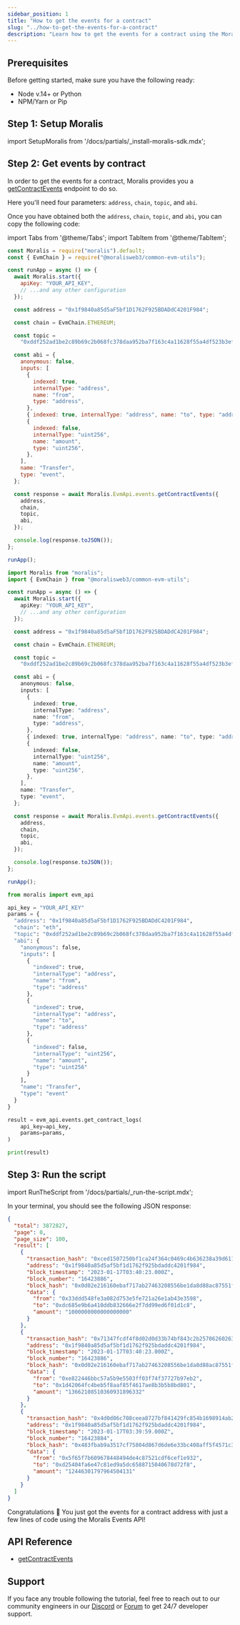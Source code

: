 ```yaml
---
sidebar_position: 1
title: "How to get the events for a contract"
slug: "../how-to-get-the-events-for-a-contract"
description: "Learn how to get the events for a contract using the Moralis Events API."
---
```


## Prerequisites

Before getting started, make sure you have the following ready:

- Node v.14+ or Python
- NPM/Yarn or Pip

## Step 1: Setup Moralis

import SetupMoralis from '/docs/partials/\_install-moralis-sdk.mdx';

<SetupMoralis node="moralis @moralisweb3/common-evm-utils" python="moralis" />

## Step 2: Get events by contract

In order to get the events for a contract, Moralis provides you a [getContractEvents](/web3-data-api/reference/get-contract-events) endpoint to do so.

Here you'll need four parameters: `address`, `chain`, `topic`, and `abi`.

Once you have obtained both the `address`, `chain`, `topic`, and `abi`, you can copy the following code:

import Tabs from '@theme/Tabs';
import TabItem from '@theme/TabItem';

<Tabs groupId="programming-language">
  <TabItem value="javascript" label="index.js (JavaScript)" default>

```javascript index.js
const Moralis = require("moralis").default;
const { EvmChain } = require("@moralisweb3/common-evm-utils");

const runApp = async () => {
  await Moralis.start({
    apiKey: "YOUR_API_KEY",
    // ...and any other configuration
  });

  const address = "0x1f9840a85d5aF5bf1D1762F925BDADdC4201F984";

  const chain = EvmChain.ETHEREUM;

  const topic =
    "0xddf252ad1be2c89b69c2b068fc378daa952ba7f163c4a11628f55a4df523b3ef";

  const abi = {
    anonymous: false,
    inputs: [
      {
        indexed: true,
        internalType: "address",
        name: "from",
        type: "address",
      },
      { indexed: true, internalType: "address", name: "to", type: "address" },
      {
        indexed: false,
        internalType: "uint256",
        name: "amount",
        type: "uint256",
      },
    ],
    name: "Transfer",
    type: "event",
  };

  const response = await Moralis.EvmApi.events.getContractEvents({
    address,
    chain,
    topic,
    abi,
  });

  console.log(response.toJSON());
};

runApp();
```

</TabItem>
<TabItem value="typescript" label="index.ts (TypeScript)">

```typescript index.ts
import Moralis from "moralis";
import { EvmChain } from "@moralisweb3/common-evm-utils";

const runApp = async () => {
  await Moralis.start({
    apiKey: "YOUR_API_KEY",
    // ...and any other configuration
  });

  const address = "0x1f9840a85d5aF5bf1D1762F925BDADdC4201F984";

  const chain = EvmChain.ETHEREUM;

  const topic =
    "0xddf252ad1be2c89b69c2b068fc378daa952ba7f163c4a11628f55a4df523b3ef";

  const abi = {
    anonymous: false,
    inputs: [
      {
        indexed: true,
        internalType: "address",
        name: "from",
        type: "address",
      },
      { indexed: true, internalType: "address", name: "to", type: "address" },
      {
        indexed: false,
        internalType: "uint256",
        name: "amount",
        type: "uint256",
      },
    ],
    name: "Transfer",
    type: "event",
  };

  const response = await Moralis.EvmApi.events.getContractEvents({
    address,
    chain,
    topic,
    abi,
  });

  console.log(response.toJSON());
};

runApp();
```

</TabItem>
<TabItem value="python" label="index.py (Python)">

```python index.py
from moralis import evm_api

api_key = "YOUR_API_KEY"
params = {
  "address": "0x1f9840a85d5aF5bf1D1762F925BDADdC4201F984",
  "chain": "eth",
  "topic": "0xddf252ad1be2c89b69c2b068fc378daa952ba7f163c4a11628f55a4df523b3ef",
  "abi": {
    "anonymous": false,
    "inputs": [
      {
        "indexed": true,
        "internalType": "address",
        "name": "from",
        "type": "address"
      },
      {
        "indexed": true,
        "internalType": "address",
        "name": "to",
        "type": "address"
      },
      {
        "indexed": false,
        "internalType": "uint256",
        "name": "amount",
        "type": "uint256"
      }
    ],
    "name": "Transfer",
    "type": "event"
  }
}

result = evm_api.events.get_contract_logs(
    api_key=api_key,
    params=params,
)

print(result)
```

</TabItem>
</Tabs>

## Step 3: Run the script

import RunTheScript from '/docs/partials/\_run-the-script.mdx';

<RunTheScript />

In your terminal, you should see the following JSON response:

```json
{
  "total": 3872827,
  "page": 0,
  "page_size": 100,
  "result": [
    {
      "transaction_hash": "0xced1507250bf1ca24f364c0469c4b636238a39d611c1c6604a445465e4d5180d",
      "address": "0x1f9840a85d5af5bf1d1762f925bdaddc4201f984",
      "block_timestamp": "2023-01-17T03:40:23.000Z",
      "block_number": "16423886",
      "block_hash": "0x0d02e216160ebaf717ab27463208556be1da8d88ac87551f6835c7c2eb802e51",
      "data": {
        "from": "0x33ddd548fe3a082d753e5fe721a26e1ab43e3598",
        "to": "0xdc685e9b6a410ddb832666e2f7dd99ed6f01d1c8",
        "amount": "1000000000000000000"
      }
    },
    {
      "transaction_hash": "0x71347fcdf4f8d02d0d33b74bf843c2b25706260263e83d23003a3fe7b4072e7a",
      "address": "0x1f9840a85d5af5bf1d1762f925bdaddc4201f984",
      "block_timestamp": "2023-01-17T03:40:23.000Z",
      "block_number": "16423886",
      "block_hash": "0x0d02e216160ebaf717ab27463208556be1da8d88ac87551f6835c7c2eb802e51",
      "data": {
        "from": "0xe822446bbc57a5b9e5503ff03f74f37727b97eb2",
        "to": "0x1d42064fc4beb5f8aaf85f4617ae8b3b5b8bd801",
        "amount": "13662108510360931896332"
      }
    },
    {
      "transaction_hash": "0x4d0d06c708ceea8727bf841429fc854b1698914ab281e44c02c002a94ed1e986",
      "address": "0x1f9840a85d5af5bf1d1762f925bdaddc4201f984",
      "block_timestamp": "2023-01-17T03:39:59.000Z",
      "block_number": "16423884",
      "block_hash": "0x483fbab9a3517cf75804d867d6de6e33bc408aff5f4571c3d698141505e6943f",
      "data": {
        "from": "0x5f65f7b609678448494de4c87521cdf6cef1e932",
        "to": "0xd25404fa6e47c81ed9a5dc6588715040678d72f8",
        "amount": "12446301797964504131"
      }
    }
  ]
}
```

Congratulations 🥳 You just got the events for a contract address with just a few lines of code using the Moralis Events API!

## API Reference

- [getContractEvents](/web3-data-api/reference/get-contract-events)

## Support

If you face any trouble following the tutorial, feel free to reach out to our community engineers in our [Discord](https://moralis.io/discord) or [Forum](https://forum.moralis.io) to get 24/7 developer support.
